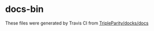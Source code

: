# docs-bin

These files were generated by Travis CI from [TripleParity/docks/docs](https://github.com/TripleParity/docks/tree/Square-logo-replacement/docs)

